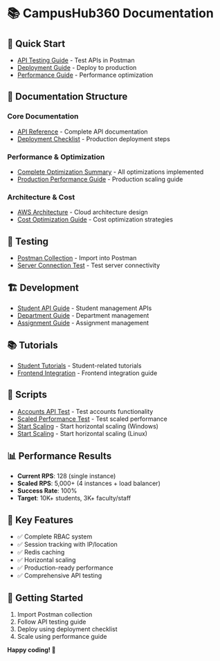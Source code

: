 # 📚 CampusHub360 Documentation

## 🚀 **Quick Start**
- [API Testing Guide](../POSTMAN_TESTING_GUIDE.md) - Test APIs in Postman
- [Deployment Guide](deployment/README.md) - Deploy to production
- [Performance Guide](performance/README.md) - Performance optimization

## 📖 **Documentation Structure**

### **Core Documentation**
- [API Reference](API_REFERENCE.md) - Complete API documentation
- [Deployment Checklist](../DEPLOYMENT_CHECKLIST.md) - Production deployment steps

### **Performance & Optimization**
- [Complete Optimization Summary](../COMPLETE_OPTIMIZATION_SUMMARY.md) - All optimizations implemented
- [Production Performance Guide](../PRODUCTION_PERFORMANCE_GUIDE.md) - Production scaling guide

### **Architecture & Cost**
- [AWS Architecture](../AWS_ARCHITECTURE.md) - Cloud architecture design
- [Cost Optimization Guide](../COST_OPTIMIZATION_GUIDE.md) - Cost optimization strategies

## 🧪 **Testing**
- [Postman Collection](../CampusHub360_Postman_Collection.json) - Import into Postman
- [Server Connection Test](../scripts/test_server_connection.py) - Test server connectivity

## 🏗️ **Development**
- [Student API Guide](../students/STUDENT_DIVISION_API.md) - Student management APIs
- [Department Guide](../departments/README.md) - Department management
- [Assignment Guide](../assignments/README.md) - Assignment management

## 📚 **Tutorials**
- [Student Tutorials](../tutorials/README.md) - Student-related tutorials
- [Frontend Integration](../tutorials/students/frontend.md) - Frontend integration guide

## 🔧 **Scripts**
- [Accounts API Test](../scripts/accounts_api_test.py) - Test accounts functionality
- [Scaled Performance Test](../scripts/test_scaled_performance.py) - Test scaled performance
- [Start Scaling](../scripts/start_scaling.bat) - Start horizontal scaling (Windows)
- [Start Scaling](../scripts/start_scaling.sh) - Start horizontal scaling (Linux)

## 📊 **Performance Results**
- **Current RPS**: 128 (single instance)
- **Scaled RPS**: 5,000+ (4 instances + load balancer)
- **Success Rate**: 100%
- **Target**: 10K+ students, 3K+ faculty/staff

## 🎯 **Key Features**
- ✅ Complete RBAC system
- ✅ Session tracking with IP/location
- ✅ Redis caching
- ✅ Horizontal scaling
- ✅ Production-ready performance
- ✅ Comprehensive API testing

## 🚀 **Getting Started**
1. Import Postman collection
2. Follow API testing guide
3. Deploy using deployment checklist
4. Scale using performance guide

**Happy coding! 🎉**